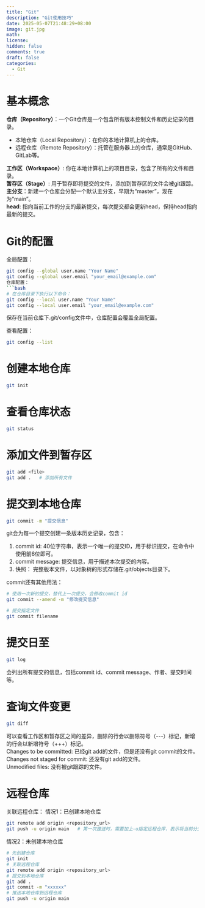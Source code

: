 ```yaml
---
title: "Git"
description: "Git使用技巧"
date: 2025-05-07T21:48:29+08:00
image: git.jpg
math: 
license: 
hidden: false
comments: true
draft: false
categories:
  - Git
---
```


# 基本概念
**仓库（Repository）**：一个Git仓库是一个包含所有版本控制文件和历史记录的目录。    
- 本地仓库（Local Repository）：在你的本地计算机上的仓库。   
- 远程仓库（Remote Repository）：托管在服务器上的仓库，通常是GitHub、GitLab等。   

**工作区（Workspace）**: 你在本地计算机上的项目目录，包含了所有的文件和目录。     
**暂存区（Stage）**: 用于暂存即将提交的文件，添加到暂存区的文件会被git跟踪。     
**主分支**：新建一个仓库会分配一个默认主分支，早期为“master”，现在为“main”。         
**head**: 指向当前工作的分支的最新提交，每次提交都会更新head，保持head指向最新的提交。        

# Git的配置
全局配置：  
```bash
git config --global user.name "Your Name"
git config --global user.email "your_email@example.com"
仓库配置：   
```bash
# 在仓库目录下执行以下命令：
git config --local user.name "Your Name"
git config --local user.email "your_email@example.com"
```
保存在当前仓库下.git/config文件中，仓库配置会覆盖全局配置。

查看配置：      
```bash
git config --list  
```
# 创建本地仓库
```bash
git init
```
# 查看仓库状态
```bash
git status
```
# 添加文件到暂存区
```bash
git add <file>
git add .   # 添加所有文件
```
# 提交到本地仓库
```bash
git commit -m "提交信息"
```
git会为每一个提交创建一条版本历史记录，包含：        
1. commit id: 40位字符串，表示一个唯一的提交ID，用于标识提交，在命令中使用前6位即可。    
2. commit message: 提交信息，用于描述本次提交的内容。    
3. 快照： 完整版本文件，以对象树的形式存储在.git/objects目录下。

commit还有其他用法：
```bash
# 使用一次新的提交，替代上一次提交，会修改commit id
git commit --amend -m "修改提交信息"
```
```bash
# 提交指定文件
git commit filename
```
# 提交日至
```bash
git log
```
会列出所有提交的信息，包括commit id、commit message、作者、提交时间等。   

# 查询文件变更
```bash
git diff
```
可以查看工作区和暂存区之间的差异，删除的行会以删除符号（---）标记，新增的行会以新增符号（+++）标记。   
Changes to be committed: 已经git add的文件，但是还没有git commit的文件。      
Changes not staged for commit: 还没有git add的文件。    
Unmodified files: 没有被git跟踪的文件。    

# 远程仓库
关联远程仓库：
情况1：已创建本地仓库
```bash
git remote add origin <repository_url>
git push -u origin main   # 第一次推送时，需要加上-u指定远程仓库，表示将当前分支与远程仓库关联起来。
```
情况2：未创建本地仓库   
```bash
# 先创建仓库
git init
# 关联远程仓库
git remote add origin <repository_url>
# 提交到本地仓库
git add .
git commit -m "xxxxxx"
# 推送本地仓库到远程仓库
git push -u origin main
```


